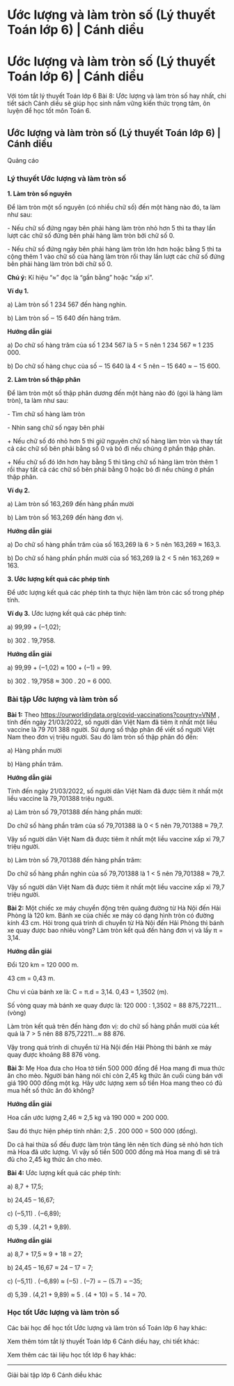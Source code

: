 # Ước lượng và làm tròn số (Lý thuyết Toán lớp 6) | Cánh diều

# Ước lượng và làm tròn số (Lý thuyết Toán lớp 6) | Cánh diều

Với tóm tắt lý thuyết Toán lớp 6 Bài 8: Ước lượng và làm tròn số hay nhất, chi tiết sách Cánh diều sẽ giúp học sinh nắm vững kiến thức trọng tâm, ôn luyện để học tốt môn Toán 6.

## Ước lượng và làm tròn số (Lý thuyết Toán lớp 6) | Cánh diều

Quảng cáo

### **Lý thuyết Ước lượng và làm tròn số**

**1\. Làm tròn số nguyên**

Để làm tròn một số nguyên (có nhiều chữ số) đến một hàng nào đó, ta làm như sau:

\- Nếu chữ số đứng ngay bên phải hàng làm tròn nhỏ hơn 5 thì ta thay lần lượt các chữ số đứng bên phải hàng làm tròn bởi chữ số 0.

\- Nếu chữ số đứng ngày bên phải hàng làm tròn lớn hơn hoặc bằng 5 thì ta cộng thêm 1 vào chữ số của hàng làm tròn rồi thay lần lượt các chữ số đứng bên phải hàng làm tròn bởi chữ số 0.

**Chú ý:** Kí hiệu “≈” đọc là “gần bằng” hoặc “xấp xỉ”.

**Ví dụ 1.**

a) Làm tròn số 1 234 567 đến hàng nghìn.

b) Làm tròn số ‒ 15 640 đến hàng trăm.

**Hướng dẫn giải**

a) Do chữ số hàng trăm của số 1 234 567 là 5 = 5 nên 1 234 567 ≈ 1 235 000.

b) Do chữ số hàng chục của số ‒ 15 640 là 4 < 5 nên ‒ 15 640 ≈ ‒ 15 600.

**2\. Làm tròn số thập phân**

Để làm tròn một số thập phân dương đến một hàng nào đó (gọi là hàng làm tròn), ta làm như sau:

\- Tìm chữ số hàng làm tròn

\- Nhìn sang chữ số ngay bên phải

\+ Nếu chữ số đó nhỏ hơn 5 thì giữ nguyên chữ số hàng làm tròn và thay tất cả các chữ số bên phải bằng số 0 và bỏ đi nếu chúng ở phần thập phân.

\+ Nếu chữ số đó lớn hơn hay bằng 5 thì tăng chữ số hàng làm tròn thêm 1 rồi thay tất cả các chữ số bên phải bằng 0 hoặc bỏ đi nếu chũng ở phấn thập phân.

**Ví dụ 2.**

a) Làm tròn số 163,269 đến hàng phần mười

b) Làm tròn số 163,269 đến hàng đơn vị.

**Hướng dẫn giải**

a) Do chữ số hàng phần trăm của số 163,269 là 6 > 5 nên 163,269 ≈ 163,3.

b) Do chữ số hàng phần phần mười của số 163,269 là 2 < 5 nên 163,269 ≈ 163.

**3\. Ước lượng kết quả các phép tính**

Để ước lượng kết quả các phép tính ta thực hiện làm tròn các số trong phép tính.

**Ví dụ 3.** Ước lượng kết quả các phép tinh:

a) 99,99 + (‒1,02);

b) 302 . 19,7958.

**Hướng dẫn giải**

a) 99,99 + (‒1,02) ≈ 100 + (‒1) = 99.

b) 302 . 19,7958 ≈ 300 . 20 = 6 000.

### **Bài tập Ước lượng và làm tròn số**

**Bài 1:** Theo https://ourworldindata.org/covid-vaccinations?country=VNM , tính đến ngày 21/03/2022, số người dân Việt Nam đã tiêm ít nhất một liều vaccine là 79 701 388 người. Sử dụng số thập phân để viết số người Việt Nam theo đơn vị triệu người. Sau đó làm tròn số thập phân đó đến:

a) Hàng phần mười

b) Hàng phần trăm.

**Hướng dẫn giải**

Tính đến ngày 21/03/2022, số người dân Việt Nam đã được tiêm ít nhất một liều vaccine là 79,701388 triệu người.

a) Làm tròn số 79,701388 đến hàng phần mười:

Do chữ số hàng phần trăm của số 79,701388 là 0 < 5 nên 79,701388 ≈ 79,7.

Vậy số người dân Việt Nam đã được tiêm ít nhất một liều vaccine xấp xỉ 79,7 triệu người.

b) Làm tròn số 79,701388 đến hàng phần trăm:

Do chữ số hàng phần nghìn của số 79,701388 là 1 < 5 nên 79,701388 ≈ 79,7.

Vậy số người dân Việt Nam đã được tiêm ít nhất một liều vaccine xấp xỉ 79,7 triệu người.

**Bài 2:** Một chiếc xe máy chuyển động trên quãng đường từ Hà Nội đến Hải Phòng là 120 km. Bánh xe của chiếc xe máy có dạng hình tròn có đường kính 43 cm. Hỏi trong quá trình di chuyển từ Hà Nội đến Hải Phòng thì bánh xe quay được bao nhiêu vòng? Làm tròn kết quả đến hàng đơn vị và lấy π = 3,14.

**Hướng dẫn giải**

Đổi 120 km = 120 000 m.

43 cm = 0,43 m.

Chu vi của bánh xe là: C = π.d = 3,14. 0,43 = 1,3502 (m).

Số vòng quay mà bánh xe quay được là: 120 000 : 1,3502 = 88 875,72211… (vòng)

Làm tròn kết quả trên đến hàng đơn vị: do chữ số hàng phần mười của kết quả là 7 > 5 nên 88 875,72211…≈ 88 876.

Vậy trong quá trình di chuyển từ Hà Nội đến Hải Phòng thì bánh xe máy quay được khoảng 88 876 vòng.

**Bài 3:** Mẹ Hoa đưa cho Hoa tờ tiền 500 000 đồng để Hoa mang đi mua thức ăn cho mèo. Người bán hàng nói chỉ còn 2,45 kg thức ăn cuối cùng bán với giá 190 000 đồng một kg. Hãy ước lượng xem số tiền Hoa mang theo có đủ mua hết số thức ăn đó không?

**Hướng dẫn giải**

Hoa cần ước lượng 2,46 ≈ 2,5 kg và 190 000 ≈ 200 000.

Sau đó thực hiện phép tính nhân: 2,5 . 200 000 = 500 000 (đồng).

Do cả hai thừa số đều được làm tròn tăng lên nên tích đúng sẽ nhỏ hơn tích mà Hoa đã ước lượng. Vì vậy số tiền 500 000 đồng mà Hoa mang đi sẽ trả đủ cho 2,45 kg thức ăn cho mèo.

**Bài 4:** Ước lượng kết quả các phép tính:

a) 8,7 + 17,5;

b) 24,45 – 16,67;

c) (‒5,11) . (‒6,89);

d) 5,39 . (4,21 + 9,89).

**Hướng dẫn giải**

a) 8,7 + 17,5 ≈ 9 + 18 = 27;

b) 24,45 – 16,67 ≈ 24 – 17 = 7;

c) (‒5,11) . (‒6,89) ≈ (‒5) . (‒7) = ‒ (5.7) = ‒35;

d) 5,39 . (4,21 + 9,89) ≈ 5 . (4 + 10) = 5 . 14 = 70.

### **Học tốt Ước lượng và làm tròn số**

Các bài học để học tốt Ước lượng và làm tròn số Toán lớp 6 hay khác:

Xem thêm tóm tắt lý thuyết Toán lớp 6 Cánh diều hay, chi tiết khác:

Xem thêm các tài liệu học tốt lớp 6 hay khác:

* * *

Giải bài tập lớp 6 Cánh diều khác

